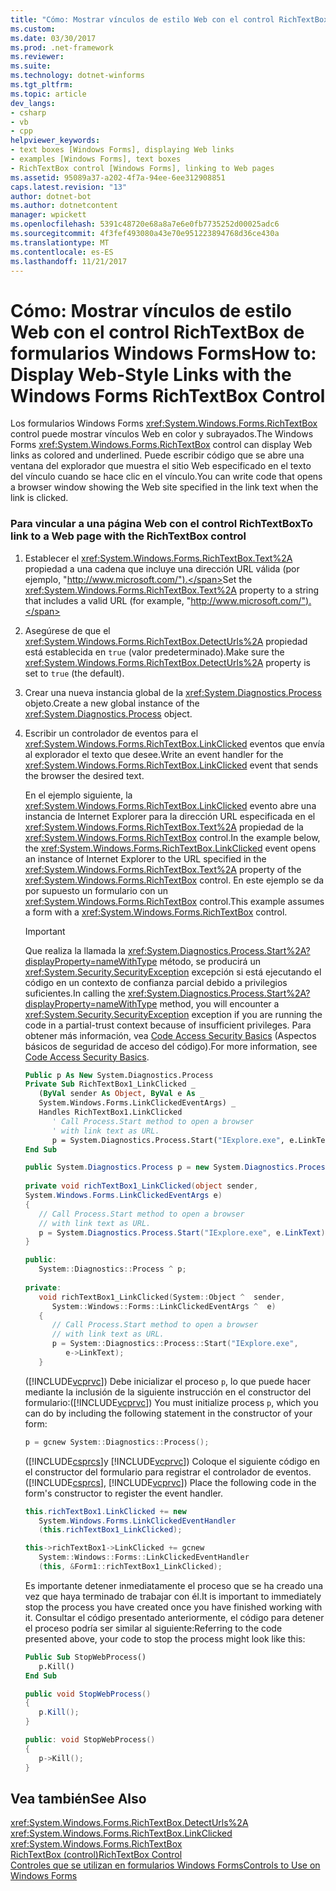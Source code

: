 ```yaml
---
title: "Cómo: Mostrar vínculos de estilo Web con el control RichTextBox de formularios Windows Forms"
ms.custom: 
ms.date: 03/30/2017
ms.prod: .net-framework
ms.reviewer: 
ms.suite: 
ms.technology: dotnet-winforms
ms.tgt_pltfrm: 
ms.topic: article
dev_langs:
- csharp
- vb
- cpp
helpviewer_keywords:
- text boxes [Windows Forms], displaying Web links
- examples [Windows Forms], text boxes
- RichTextBox control [Windows Forms], linking to Web pages
ms.assetid: 95089a37-a202-4f7a-94ee-6ee312908851
caps.latest.revision: "13"
author: dotnet-bot
ms.author: dotnetcontent
manager: wpickett
ms.openlocfilehash: 5391c48720e68a8a7e6e0fb7735252d00025adc6
ms.sourcegitcommit: 4f3fef493080a43e70e951223894768d36ce430a
ms.translationtype: MT
ms.contentlocale: es-ES
ms.lasthandoff: 11/21/2017
---
```

# <a name="how-to-display-web-style-links-with-the-windows-forms-richtextbox-control"></a><span data-ttu-id="608a8-102">Cómo: Mostrar vínculos de estilo Web con el control RichTextBox de formularios Windows Forms</span><span class="sxs-lookup"><span data-stu-id="608a8-102">How to: Display Web-Style Links with the Windows Forms RichTextBox Control</span></span>
<span data-ttu-id="608a8-103">Los formularios Windows Forms <xref:System.Windows.Forms.RichTextBox> control puede mostrar vínculos Web en color y subrayados.</span><span class="sxs-lookup"><span data-stu-id="608a8-103">The Windows Forms <xref:System.Windows.Forms.RichTextBox> control can display Web links as colored and underlined.</span></span> <span data-ttu-id="608a8-104">Puede escribir código que se abre una ventana del explorador que muestra el sitio Web especificado en el texto del vínculo cuando se hace clic en el vínculo.</span><span class="sxs-lookup"><span data-stu-id="608a8-104">You can write code that opens a browser window showing the Web site specified in the link text when the link is clicked.</span></span>  
  
### <a name="to-link-to-a-web-page-with-the-richtextbox-control"></a><span data-ttu-id="608a8-105">Para vincular a una página Web con el control RichTextBox</span><span class="sxs-lookup"><span data-stu-id="608a8-105">To link to a Web page with the RichTextBox control</span></span>  
  
1.  <span data-ttu-id="608a8-106">Establecer el <xref:System.Windows.Forms.RichTextBox.Text%2A> propiedad a una cadena que incluye una dirección URL válida (por ejemplo, "http://www.microsoft.com/").</span><span class="sxs-lookup"><span data-stu-id="608a8-106">Set the <xref:System.Windows.Forms.RichTextBox.Text%2A> property to a string that includes a valid URL (for example, "http://www.microsoft.com/").</span></span>  
  
2.  <span data-ttu-id="608a8-107">Asegúrese de que el <xref:System.Windows.Forms.RichTextBox.DetectUrls%2A> propiedad está establecida en `true` (valor predeterminado).</span><span class="sxs-lookup"><span data-stu-id="608a8-107">Make sure the <xref:System.Windows.Forms.RichTextBox.DetectUrls%2A> property is set to `true` (the default).</span></span>  
  
3.  <span data-ttu-id="608a8-108">Crear una nueva instancia global de la <xref:System.Diagnostics.Process> objeto.</span><span class="sxs-lookup"><span data-stu-id="608a8-108">Create a new global instance of the <xref:System.Diagnostics.Process> object.</span></span>  
  
4.  <span data-ttu-id="608a8-109">Escribir un controlador de eventos para el <xref:System.Windows.Forms.RichTextBox.LinkClicked> eventos que envía al explorador el texto que desee.</span><span class="sxs-lookup"><span data-stu-id="608a8-109">Write an event handler for the <xref:System.Windows.Forms.RichTextBox.LinkClicked> event that sends the browser the desired text.</span></span>  
  
     <span data-ttu-id="608a8-110">En el ejemplo siguiente, la <xref:System.Windows.Forms.RichTextBox.LinkClicked> evento abre una instancia de Internet Explorer para la dirección URL especificada en el <xref:System.Windows.Forms.RichTextBox.Text%2A> propiedad de la <xref:System.Windows.Forms.RichTextBox> control.</span><span class="sxs-lookup"><span data-stu-id="608a8-110">In the example below, the <xref:System.Windows.Forms.RichTextBox.LinkClicked> event opens an instance of Internet Explorer to the URL specified in the <xref:System.Windows.Forms.RichTextBox.Text%2A> property of the <xref:System.Windows.Forms.RichTextBox> control.</span></span> <span data-ttu-id="608a8-111">En este ejemplo se da por supuesto un formulario con un <xref:System.Windows.Forms.RichTextBox> control.</span><span class="sxs-lookup"><span data-stu-id="608a8-111">This example assumes a form with a <xref:System.Windows.Forms.RichTextBox> control.</span></span>  
  
    > [!IMPORTANT]
    >  <span data-ttu-id="608a8-112">Que realiza la llamada la <xref:System.Diagnostics.Process.Start%2A?displayProperty=nameWithType> método, se producirá un <xref:System.Security.SecurityException> excepción si está ejecutando el código en un contexto de confianza parcial debido a privilegios suficientes.</span><span class="sxs-lookup"><span data-stu-id="608a8-112">In calling the <xref:System.Diagnostics.Process.Start%2A?displayProperty=nameWithType> method, you will encounter a <xref:System.Security.SecurityException> exception if you are running the code in a partial-trust context because of insufficient privileges.</span></span> <span data-ttu-id="608a8-113">Para obtener más información, vea [Code Access Security Basics](../../../../docs/framework/misc/code-access-security-basics.md) (Aspectos básicos de seguridad de acceso del código).</span><span class="sxs-lookup"><span data-stu-id="608a8-113">For more information, see [Code Access Security Basics](../../../../docs/framework/misc/code-access-security-basics.md).</span></span>  
  
    ```vb  
    Public p As New System.Diagnostics.Process  
    Private Sub RichTextBox1_LinkClicked _  
       (ByVal sender As Object, ByVal e As _  
       System.Windows.Forms.LinkClickedEventArgs) _  
       Handles RichTextBox1.LinkClicked  
          ' Call Process.Start method to open a browser  
          ' with link text as URL.  
          p = System.Diagnostics.Process.Start("IExplore.exe", e.LinkText)  
    End Sub  
    ```  
  
    ```csharp  
    public System.Diagnostics.Process p = new System.Diagnostics.Process();  
  
    private void richTextBox1_LinkClicked(object sender,   
    System.Windows.Forms.LinkClickedEventArgs e)  
    {  
       // Call Process.Start method to open a browser  
       // with link text as URL.  
       p = System.Diagnostics.Process.Start("IExplore.exe", e.LinkText);  
    }  
    ```  
  
    ```cpp  
    public:  
       System::Diagnostics::Process ^ p;  
  
    private:  
       void richTextBox1_LinkClicked(System::Object ^  sender,  
          System::Windows::Forms::LinkClickedEventArgs ^  e)  
       {  
          // Call Process.Start method to open a browser  
          // with link text as URL.  
          p = System::Diagnostics::Process::Start("IExplore.exe",  
             e->LinkText);  
       }  
    ```  
  
     <span data-ttu-id="608a8-114">([!INCLUDE[vcprvc](../../../../includes/vcprvc-md.md)]) Debe inicializar el proceso `p`, lo que puede hacer mediante la inclusión de la siguiente instrucción en el constructor del formulario:</span><span class="sxs-lookup"><span data-stu-id="608a8-114">([!INCLUDE[vcprvc](../../../../includes/vcprvc-md.md)]) You must initialize process `p`, which you can do by including the following statement in the constructor of your form:</span></span>  
  
    ```cpp  
    p = gcnew System::Diagnostics::Process();  
    ```  
  
     <span data-ttu-id="608a8-115">([!INCLUDE[csprcs](../../../../includes/csprcs-md.md)]y [!INCLUDE[vcprvc](../../../../includes/vcprvc-md.md)]) Coloque el siguiente código en el constructor del formulario para registrar el controlador de eventos.</span><span class="sxs-lookup"><span data-stu-id="608a8-115">([!INCLUDE[csprcs](../../../../includes/csprcs-md.md)], [!INCLUDE[vcprvc](../../../../includes/vcprvc-md.md)]) Place the following code in the form's constructor to register the event handler.</span></span>  
  
    ```csharp  
    this.richTextBox1.LinkClicked += new   
       System.Windows.Forms.LinkClickedEventHandler  
       (this.richTextBox1_LinkClicked);  
    ```  
  
    ```cpp  
    this->richTextBox1->LinkClicked += gcnew  
       System::Windows::Forms::LinkClickedEventHandler  
       (this, &Form1::richTextBox1_LinkClicked);  
    ```  
  
     <span data-ttu-id="608a8-116">Es importante detener inmediatamente el proceso que se ha creado una vez que haya terminado de trabajar con él.</span><span class="sxs-lookup"><span data-stu-id="608a8-116">It is important to immediately stop the process you have created once you have finished working with it.</span></span> <span data-ttu-id="608a8-117">Consultar el código presentado anteriormente, el código para detener el proceso podría ser similar al siguiente:</span><span class="sxs-lookup"><span data-stu-id="608a8-117">Referring to the code presented above, your code to stop the process might look like this:</span></span>  
  
    ```vb  
    Public Sub StopWebProcess()  
       p.Kill()  
    End Sub  
    ```  
  
    ```csharp  
    public void StopWebProcess()  
    {  
       p.Kill();  
    }  
    ```  
  
    ```cpp  
    public: void StopWebProcess()  
    {  
       p->Kill();  
    }  
    ```  
  
## <a name="see-also"></a><span data-ttu-id="608a8-118">Vea también</span><span class="sxs-lookup"><span data-stu-id="608a8-118">See Also</span></span>  
 <xref:System.Windows.Forms.RichTextBox.DetectUrls%2A>  
 <xref:System.Windows.Forms.RichTextBox.LinkClicked>  
 <xref:System.Windows.Forms.RichTextBox>  
 [<span data-ttu-id="608a8-119">RichTextBox (control)</span><span class="sxs-lookup"><span data-stu-id="608a8-119">RichTextBox Control</span></span>](../../../../docs/framework/winforms/controls/richtextbox-control-windows-forms.md)  
 [<span data-ttu-id="608a8-120">Controles que se utilizan en formularios Windows Forms</span><span class="sxs-lookup"><span data-stu-id="608a8-120">Controls to Use on Windows Forms</span></span>](../../../../docs/framework/winforms/controls/controls-to-use-on-windows-forms.md)
